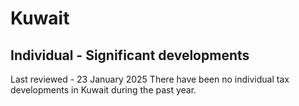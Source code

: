 # Kuwait
## Individual - Significant developments
Last reviewed - 23 January 2025
There have been no individual tax developments in Kuwait during the past year.
